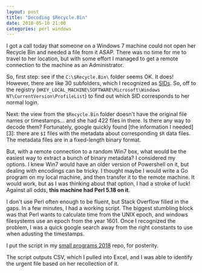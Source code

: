 ```yaml
---
layout: post
title: "Decoding $Recycle.Bin"
date: 2018-05-10 21:00
categories: perl windows
---
```


I got a call today that someone on a Windows 7 machine
could not open her Recycle Bin and needed a file from
it ASAP.  There was no time for me to travel to her
location, but with some effort I managed to get a
remote connection to the machine as an Administrator.

So, first step: see if the `C:\$Recycle.Bin\` folder
seems OK.  It does!  However, there are like 30
subfolders, which I recognized as [SIDs][2].  So, off
to the registry (`HKEY_LOCAL_MACHINE\SOFTWARE\Microsoft\Windows NT\CurrentVersion\ProfileList`)
to find out which SID corresponds to her normal login.

Next: the view from the `$Recycle.Bin` folder doesn't have
the original file names or timestamps... and she had 422 files in there.
Is there any way to decode them?
Fortunately, google
quickly found [the information I needed][3]: there are `$I` files
with the metadata about corresponding `$R` data files.  The metadata
files are in a fixed-length binary format.

But, with a remote connection to a random Win7 box, what would
be the easiest way to extract a bunch of binary metadata?
I considered my options.  I knew Win7 would have an older version
of Powershell on it, but dealing with encodings can be tricky. I thought
maybe I would write a Go program on my local machine, and then
transfer it to the remote machine.  It would work, but as I was thinking
about that option, I had a stroke of luck!
Against all odds, **this machine had Perl 5.18 on it**.

I don't use Perl often enough to be fluent, but Stack Overflow
filled in the gaps. In a few minutes, I had a working script.
The biggest stumbling block was that Perl wants to calculate
time from the UNIX epoch, and windows filesystems use an epoch
from the year 1601.  Once I recognized the problem, I was a quick
google search away from the right constants to use when adusting
the timestamps.

I put the script in my [small programs 2018][1] repo,
for posterity.

The script outputs CSV, which I pulled into Excel, and I was able
to identify the urgent file based on her recollection of it.

[1]: https://github.com/rwtodd/small_programs_2018
[2]: https://en.wikipedia.org/wiki/Security_Identifier

